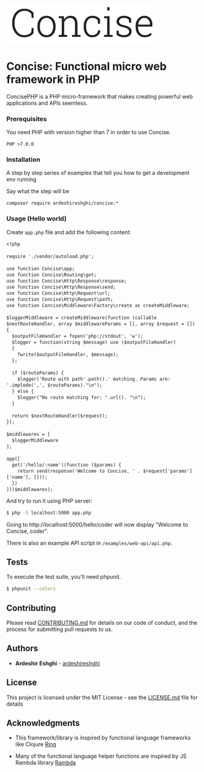 <img src="https://raw.githubusercontent.com/ardeshireshghi/concise/master/images/logo.png" width="400" alt="Concise">

# Concise: Functional micro web framework in PHP

ConcisePHP is a PHP micro-framework that makes creating powerful web applications and APIs seemless.

### Prerequisites

You need PHP with version higher than 7 in order to use Concise.

```
PHP >7.0.0
```

### Installation

A step by step series of examples that tell you how to get a development env running

Say what the step will be

```
composer require ardeshireshghi/concise:*
```

### Usage (Hello world)

Create `app.php` file and add the following content:

```
<?php

require './vendor/autoload.php';

use function Concise\app;
use function Concise\Routing\get;
use function Concise\Http\Response\response;
use function Concise\Http\Response\send;
use function Concise\Http\Request\url;
use function Concise\Http\Request\path;
use function Concise\Middleware\Factory\create as createMiddleware;

$loggerMiddleware = createMiddleware(function (callable $nextRouteHandler, array $middlewareParams = [], array $request = []) {
  $outputFileHandler = fopen('php://stdout', 'w');
  $logger = function(string $message) use ($outputFileHandler)
  {
    fwrite($outputFileHandler, $message);
  };

  if ($routeParams) {
    $logger('Route with path'.path().' matching. Params are: '.implode(',', $routeParams)."\n");
  } else {
    $logger("No route matching for: ".url(). "\n");
  }

  return $nextRouteHandler($request);
});

$middlewares = [
  $loggerMiddleware
];

app([
  get('/hello/:name')(function ($params) {
    return send(response('Welcome to Concise, ' . $request['params']['name'], []));
  })
])($middlewares);

```

And try to run it using PHP server:

```bash
$ php -S localhost:5000 app.php
```

Going to http://localhost:5000/hello/coder will now display "Welcome to Concise, coder".

There is also an example API script in `/examples/web-api/api.php`.

## Tests

To execute the test suite, you'll need phpunit.

```bash
$ phpunit --colors
```

## Contributing

Please read [CONTRIBUTING.md](CONTRIBUTING.md) for details on our code of conduct, and the process for submitting pull requests to us.

## Authors

* **Ardeshir Eshghi** - [ardeshireshghi](https://github.com/ardeshireshghi)


## License

This project is licensed under the MIT License - see the [LICENSE.md](LICENSE.md) file for details

## Acknowledgments

* This framework/library is inspired by functional language frameworks like Clojure [Ring](https://github.com/ring-clojure/ring)

* Many of the functional language helper functions are inspired by JS Rambda library [Rambda](https://ramdajs.com/docs/)
